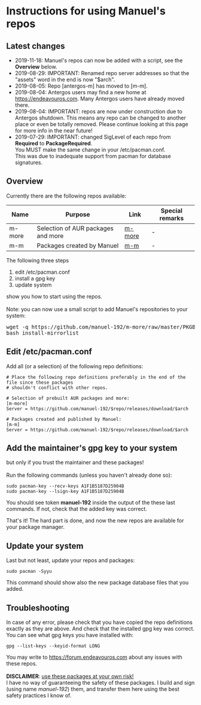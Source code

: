 # Instructions for using Manuel's repos

## Latest changes
- 2019-11-18: Manuel's repos can now be added with a script, see the <b>Overview</b> below.
- 2019-08-29: IMPORTANT: Renamed repo server addresses so that the "assets" word in the end is now "$arch".
- 2019-08-05: Repo [antergos-m] has moved to [m-m].
- 2019-08-04: Antergos users may find a new home at https://endeavouros.com. Many Antergos users have already moved there.
- 2019-08-04: IMPORTANT: repos are now under construction due to Antergos shutdown.
  This means any repo can be changed to another place or even be totally removed.
  Please continue looking at this page for more info in the near future!
- 2019-07-29: IMPORTANT: changed SigLevel of each repo from **Required** to **PackageRequired**.<br>
  You MUST make the same change in your /etc/pacman.conf.<br>
  This was due to inadequate support from pacman for database signatures.

## Overview
Currently there are the following repos available:

Name | Purpose | Link | Special remarks
---- | ------- | ---- | ---------------
m-more | Selection of AUR packages and more | [m-more](../../../m-more) | -
m-m | Packages created by Manuel | [m-m](../../../m-m) | -

The following three steps
1. edit /etc/pacman.conf
2. install a gpg key
3. update system

show you how to start using the repos.<br><br>
Note: you can now use a small script to add Manuel's repositories to your system:
<pre>
wget -q https://github.com/manuel-192/m-more/raw/master/PKGBUILDs/mirrorlist-m/install-mirrorlist
bash install-mirrorlist
</pre>

## Edit /etc/pacman.conf
Add all (or a selection) of the following repo definitions:
```
# Place the following repo definitions preferably in the end of the file since these packages
# shouldn't conflict with other repos.

# Selection of prebuilt AUR packages and more:
[m-more]
Server = https://github.com/manuel-192/$repo/releases/download/$arch

# Packages created and published by Manuel:
[m-m]
Server = https://github.com/manuel-192/$repo/releases/download/$arch
```
## Add the maintainer's gpg key to your system
but only if you trust the maintainer and these packages!<br><br>
Run the following commands (unless you haven't already done so):
```
sudo pacman-key --recv-keys A1F1B5187D25904B
sudo pacman-key --lsign-key A1F1B5187D25904B
```
You should see token **manuel-192** inside the output of the these last commands.
If not, check that the added key was correct.

That's it! The hard part is done, and now the new repos are available for your package manager.

## Update your system
Last but not least, update your repos and packages:
```
sudo pacman -Syyu
```
This command should show also the new package database files that you added.
## Troubleshooting
In case of any error, please check that you have copied the repo definitions exactly as they are above. And check that the installed gpg key was correct.<br>
You can see what gpg keys you have installed with:
```
gpg --list-keys --keyid-format LONG
```
You may write to https://forum.endeavouros.com about any issues with these repos.
<br><br>
<b>DISCLAIMER</b>: <u>use these packages at your own risk!</u><br>I have no way of
guaranteeing the safety of these packages.
I build and sign (using name <i>manuel-192</i>) them,
and transfer them here using the best safety practices I know of.
